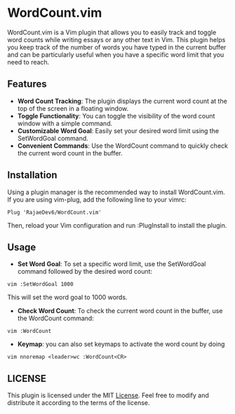 # WordCount.vim


WordCount.vim is a Vim plugin that allows you to easily track and toggle word
counts while writing essays or any other text in Vim. This plugin helps you
keep track of the number of words you have typed in the current buffer and can
be particularly useful when you have a specific word limit that you need to
reach.

## Features 
- **Word Count Tracking**: The plugin displays the current word count at the
  top of the screen in a floating window.
- **Toggle Functionality**: You can toggle the visibility of the word count
  window with a simple command.
- **Customizable Word Goal**: Easily set your desired word limit using the
  SetWordGoal command.
- **Convenient Commands**: Use the WordCount command to quickly check the
  current word count in the buffer.

## Installation

Using a plugin manager is the recommended way to install WordCount.vim. 
If you are using vim-plug, add the following line to your vimrc:

```vim 
Plug 'RajaeDev6/WordCount.vim' 
``` 
Then, reload your Vim configuration and run :PlugInstall to install the plugin.

## Usage

- **Set Word Goal**: To set a specific word limit, use the SetWordGoal command
  followed by the desired word count:

```
vim :SetWordGoal 1000
``` 

This will set the word goal to 1000 words.

- **Check Word Count**: To check the current word count in the buffer, use the
  WordCount command:

```
vim :WordCount
```

- **Keymap**: you can also set keymaps to activate the word count by doing

```
vim nnoremap <leader>wc :WordCount<CR>
```

## LICENSE 

This plugin is licensed under the MIT [License](./LICENSE). Feel free to modify
and distribute it according to the terms of the license.

